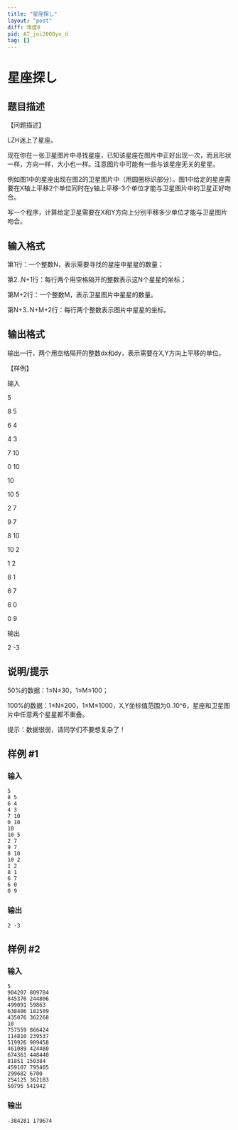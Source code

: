 ```yaml
---
title: "星座探し"
layout: "post"
diff: 难度0
pid: AT_joi2008yo_d
tag: []
---
```


# 星座探し

## 题目描述

【问题描述】

LZH迷上了星座。

现在你在一张卫星图片中寻找星座，已知该星座在图片中正好出现一次，而且形状一样，方向一样，大小也一样。注意图片中可能有一些与该星座无关的星星。

例如图1中的星座出现在图2的卫星图片中（用圆圈标识部分）。图1中给定的星座需要在X轴上平移2个单位同时在y轴上平移-3个单位才能与卫星图片中的卫星正好吻合。

写一个程序，计算给定卫星需要在X和Y方向上分别平移多少单位才能与卫星图片吻合。

## 输入格式

第1行：一个整数N，表示需要寻找的星座中星星的数量；

第2..N+1行：每行两个用空格隔开的整数表示这N个星星的坐标；

第M+2行：一个整数M，表示卫星图片中星星的数量。

第N+3..N+M+2行：每行两个整数表示图片中星星的坐标。

## 输出格式

输出一行，两个用空格隔开的整数dx和dy，表示需要在X,Y方向上平移的单位。

【样例】

输入

5

8 5

6 4

4 3

7 10

0 10

10

10 5

2 7

9 7

8 10

10 2

1 2

8 1

6 7

6 0

0 9

输出

2 -3

## 说明/提示

50%的数据：1≤N≤30，1≤M≤100；

100%的数据：1≤N≤200，1≤M≤1000，X,Y坐标值范围为0..10^6，星座和卫星图片中任意两个星星都不重叠。

提示：数据很弱，请同学们不要想复杂了！

## 样例 #1

### 输入

```
5
8 5
6 4
4 3
7 10
0 10
10
10 5
2 7
9 7
8 10
10 2
1 2
8 1
6 7
6 0
0 9
```

### 输出

```
2 -3
```

## 样例 #2

### 输入

```
5
904207 809784
845370 244806
499091 59863
638406 182509
435076 362268
10
757559 866424
114810 239537
519926 989458
461089 424480
674361 448440
81851 150384
459107 795405
299682 6700
254125 362183
50795 541942
```

### 输出

```
-384281 179674
```

